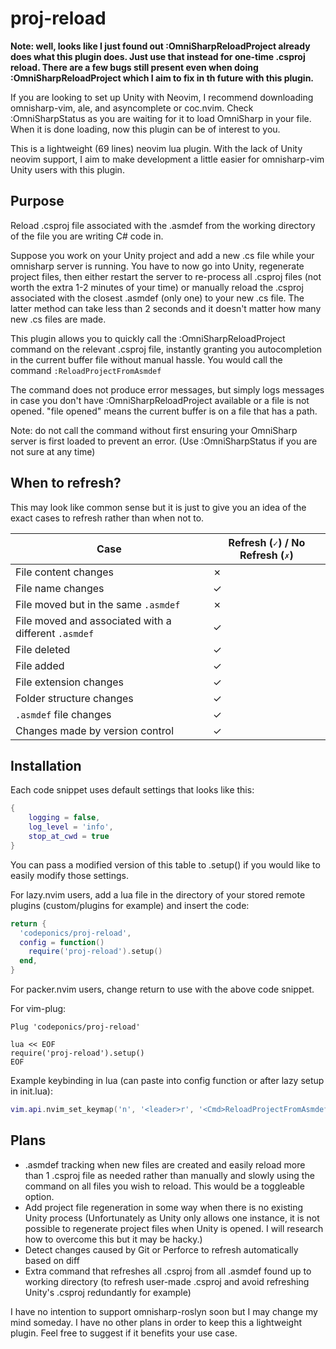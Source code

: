 # proj-reload

**Note: well, looks like I just found out :OmniSharpReloadProject already does what this plugin does. Just use that instead for one-time .csproj reload. There are a few bugs still present even when doing :OmniSharpReloadProject which I aim to fix in th future with this plugin.**

If you are looking to set up Unity with Neovim, I recommend downloading omnisharp-vim, ale, and asyncomplete or coc.nvim. Check :OmniSharpStatus as you are waiting for it to load OmniSharp in your file. When it is done loading, now this plugin can be of interest to you.

This is a lightweight (69 lines) neovim lua plugin. With the lack of Unity neovim support, I aim to make development a little easier for omnisharp-vim Unity users with this plugin.

## Purpose

Reload .csproj file associated with the .asmdef from the working directory of the file you are writing C# code in.

Suppose you work on your Unity project and add a new .cs file while your omnisharp server is running. You have to now go into Unity, regenerate project files, then either restart the server to re-process all .csproj files (not worth the extra 1-2 minutes of your time) or manually reload the .csproj associated with the closest .asmdef (only one) to your new .cs file. The latter method can take less than 2 seconds and it doesn't matter how many new .cs files are made.

This plugin allows you to quickly call the :OmniSharpReloadProject command on the relevant .csproj file, instantly granting you autocompletion in the current buffer file without manual hassle. You would call the command `:ReloadProjectFromAsmdef`

The command does not produce error messages, but simply logs messages in case you don't have :OmniSharpReloadProject available or a file is not opened. "file opened" means the current buffer is on a file that has a path.

Note: do not call the command without first ensuring your OmniSharp server is first loaded to prevent an error. (Use :OmniSharpStatus if you are not sure at any time)

## When to refresh?

This may look like common sense but it is just to give you an idea of the exact cases to refresh rather than when not to.

| Case                                                      | Refresh (`✓`) / No Refresh (`✗`) |
|------------------------------------------------------------|----------------------------------|
| File content changes                                       | ✗                                |
| File name changes                                          | ✓                                |
| File moved but in the same `.asmdef`                       | ✗                                |
| File moved and associated with a different `.asmdef`       | ✓                                |
| File deleted                                               | ✓                                |
| File added                                                 | ✓                                |
| File extension changes                                     | ✓                                |
| Folder structure changes                                   | ✓                                |
| `.asmdef` file changes                                     | ✓                                |
| Changes made by version control                            | ✓                                |

## Installation
Each code snippet uses default settings that looks like this:
```lua
{
    logging = false,   
    log_level = 'info',
    stop_at_cwd = true 
}
```
You can pass a modified version of this table to .setup() if you would like to easily modify those settings.

For lazy.nvim users, add a lua file in the directory of your stored remote plugins (custom/plugins for example) and insert the code:
```lua
return {
  'codeponics/proj-reload',
  config = function()
    require('proj-reload').setup()
  end,
}
```

For packer.nvim users, change return to use with the above code snippet.

For vim-plug:
```
Plug 'codeponics/proj-reload'

lua << EOF
require('proj-reload').setup()
EOF
```

Example keybinding in lua (can paste into config function or after lazy setup in init.lua):
```lua
vim.api.nvim_set_keymap('n', '<leader>r', '<Cmd>ReloadProjectFromAsmdef<CR>', { noremap = true, silent = true })
```

## Plans
* .asmdef tracking when new files are created and easily reload more than 1 .csproj file as needed rather than manually and slowly using the command on all files you wish to reload. This would be a toggleable option.
* Add project file regeneration in some way when there is no existing Unity process
(Unfortunately as Unity only allows one instance, it is not possible to regenerate project files when Unity is opened. I will research how to overcome this but it may be hacky.)
* Detect changes caused by Git or Perforce to refresh automatically based on diff
* Extra command that refreshes all .csproj from all .asmdef found up to working directory (to refresh user-made .csproj and avoid refreshing Unity's .csproj redundantly for example)

I have no intention to support omnisharp-roslyn soon but I may change my mind someday. I have no other plans in order to keep this a lightweight plugin. Feel free to suggest if it benefits your use case.
